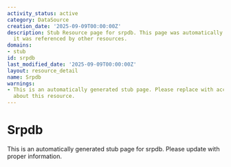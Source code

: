 ```yaml
---
activity_status: active
category: DataSource
creation_date: '2025-09-09T00:00:00Z'
description: Stub Resource page for srpdb. This page was automatically generated because
  it was referenced by other resources.
domains:
- stub
id: srpdb
last_modified_date: '2025-09-09T00:00:00Z'
layout: resource_detail
name: Srpdb
warnings:
- This is an automatically generated stub page. Please replace with accurate information
  about this resource.
---
```


# Srpdb

This is an automatically generated stub page for srpdb. Please update with proper information.
